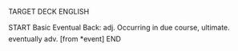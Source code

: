 TARGET DECK
ENGLISH

START
Basic
Eventual
Back: adj. Occurring in due course, ultimate.  eventually adv. [from *event]
END
